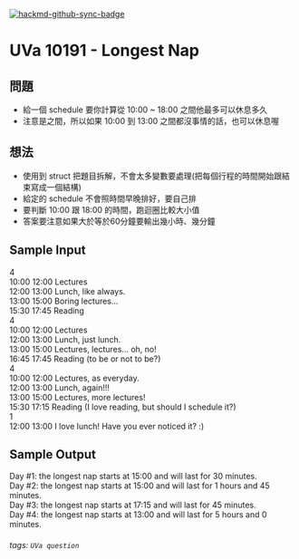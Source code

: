 [![hackmd-github-sync-badge](https://hackmd.io/wrUzzBAHTvm3kIangMqkaQ/badge)](https://hackmd.io/wrUzzBAHTvm3kIangMqkaQ)
# UVa 10191 - Longest Nap

## 問題
* 給一個 schedule 要你計算從 10:00 ~ 18:00 之間他最多可以休息多久
* 注意是之間，所以如果 10:00 到 13:00 之間都沒事情的話，也可以休息喔

## 想法
* 使用到 struct 把題目拆解，不會太多變數要處理(把每個行程的時間開始跟結束寫成一個結構)
* 給定的 schedule 不會照時間早晚排好，要自己排
* 要判斷 10:00 跟 18:00 的時間，跑迴圈比較大小值
* 答案要注意如果大於等於60分鐘要輸出幾小時、幾分鐘

## Sample Input
4   
10:00 12:00 Lectures  
12:00 13:00 Lunch, like always.  
13:00 15:00 Boring lectures...  
15:30 17:45 Reading  
4  
10:00 12:00 Lectures  
12:00 13:00 Lunch, just lunch.  
13:00 15:00 Lectures, lectures... oh, no!  
16:45 17:45 Reading (to be or not to be?)  
4  
10:00 12:00 Lectures, as everyday.  
12:00 13:00 Lunch, again!!!  
13:00 15:00 Lectures, more lectures!  
15:30 17:15 Reading (I love reading, but should I schedule it?)  
1  
12:00 13:00 I love lunch! Have you ever noticed it? :)  

## Sample Output  
Day #1: the longest nap starts at 15:00 and will last for 30 minutes.  
Day #2: the longest nap starts at 15:00 and will last for 1 hours and 45 minutes.  
Day #3: the longest nap starts at 17:15 and will last for 45 minutes.  
Day #4: the longest nap starts at 13:00 and will last for 5 hours and 0 minutes.  

###### tags: `UVa question`